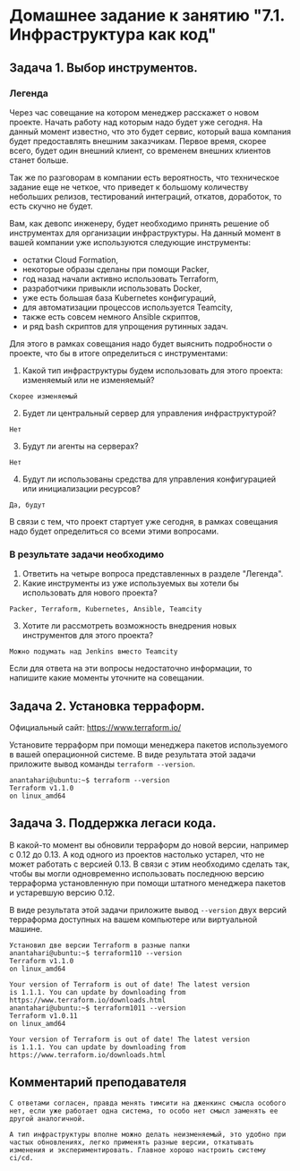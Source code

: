 # Домашнее задание к занятию "7.1. Инфраструктура как код"

## Задача 1. Выбор инструментов. 
 
### Легенда
 
Через час совещание на котором менеджер расскажет о новом проекте. Начать работу над которым надо 
будет уже сегодня. 
На данный момент известно, что это будет сервис, который ваша компания будет предоставлять внешним заказчикам.
Первое время, скорее всего, будет один внешний клиент, со временем внешних клиентов станет больше.

Так же по разговорам в компании есть вероятность, что техническое задание еще не четкое, что приведет к большому
количеству небольших релизов, тестирований интеграций, откатов, доработок, то есть скучно не будет.  
   
Вам, как девопс инженеру, будет необходимо принять решение об инструментах для организации инфраструктуры.
На данный момент в вашей компании уже используются следующие инструменты: 
- остатки Сloud Formation, 
- некоторые образы сделаны при помощи Packer,
- год назад начали активно использовать Terraform, 
- разработчики привыкли использовать Docker, 
- уже есть большая база Kubernetes конфигураций, 
- для автоматизации процессов используется Teamcity, 
- также есть совсем немного Ansible скриптов, 
- и ряд bash скриптов для упрощения рутинных задач.  

Для этого в рамках совещания надо будет выяснить подробности о проекте, что бы в итоге определиться с инструментами:

1. Какой тип инфраструктуры будем использовать для этого проекта: изменяемый или не изменяемый?
```
Скорее изменяемый
```
2. Будет ли центральный сервер для управления инфраструктурой?
```
Нет
```
3. Будут ли агенты на серверах?
```
Нет
```
4. Будут ли использованы средства для управления конфигурацией или инициализации ресурсов? 
```
Да, будут
```
 
В связи с тем, что проект стартует уже сегодня, в рамках совещания надо будет определиться со всеми этими вопросами.

### В результате задачи необходимо

1. Ответить на четыре вопроса представленных в разделе "Легенда". 
2. Какие инструменты из уже используемых вы хотели бы использовать для нового проекта? 
```
Packer, Terraform, Kubernetes, Ansible, Teamcity
```
3. Хотите ли рассмотреть возможность внедрения новых инструментов для этого проекта? 
```
Можно подумать над Jenkins вместо Teamcity
```
Если для ответа на эти вопросы недостаточно информации, то напишите какие моменты уточните на совещании.


## Задача 2. Установка терраформ. 

Официальный сайт: https://www.terraform.io/

Установите терраформ при помощи менеджера пакетов используемого в вашей операционной системе.
В виде результата этой задачи приложите вывод команды `terraform --version`.
```
anantahari@ubuntu:~$ terraform --version
Terraform v1.1.0
on linux_amd64
```

## Задача 3. Поддержка легаси кода. 

В какой-то момент вы обновили терраформ до новой версии, например с 0.12 до 0.13. 
А код одного из проектов настолько устарел, что не может работать с версией 0.13. 
В связи с этим необходимо сделать так, чтобы вы могли одновременно использовать последнюю версию терраформа установленную при помощи
штатного менеджера пакетов и устаревшую версию 0.12. 

В виде результата этой задачи приложите вывод `--version` двух версий терраформа доступных на вашем компьютере 
или виртуальной машине.
```
Установил две версии Terraform в разные папки
anantahari@ubuntu:~$ terraform110 --version
Terraform v1.1.0
on linux_amd64

Your version of Terraform is out of date! The latest version
is 1.1.1. You can update by downloading from https://www.terraform.io/downloads.html
anantahari@ubuntu:~$ terraform1011 --version
Terraform v1.0.11
on linux_amd64

Your version of Terraform is out of date! The latest version
is 1.1.1. You can update by downloading from https://www.terraform.io/downloads.html
```
## Комментарий преподавателя 
```
С ответами согласен, правда менять тимсити на дженкинс смысла особого нет, если уже работает одна система, то особо нет смысл заменять ее другой аналогичной.

А тип инфраструктуры вполне можно делать неизменяемый, это удобно при частых обновлениях, легко применять разные версии, откатывать изменения и экспериментировать. Главное хорошо настроить систему ci/cd.
```
